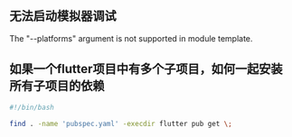 
## 无法启动模拟器调试

The "--platforms" argument is not supported in module template.

## 如果一个flutter项目中有多个子项目，如何一起安装所有子项目的依赖

```sh
#!/bin/bash

find . -name 'pubspec.yaml' -execdir flutter pub get \;
```
